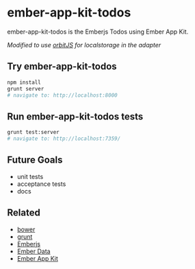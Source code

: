 # ember-app-kit-todos

ember-app-kit-todos is the Emberjs Todos using Ember App Kit.

*Modified to use [orbitJS](https://github.com/orbitjs/orbit.js) for localstorage in the adapter*

## Try ember-app-kit-todos

```sh
npm install
grunt server
# navigate to: http://localhost:8000
```

## Run ember-app-kit-todos tests

```sh
grunt test:server
# navigate to: http://localhost:7359/
```

## Future Goals

* unit tests
* acceptance tests
* docs

## Related

* [bower](https://github.com/bower/bower)
* [grunt](https://github.com/gruntjs/grunt)
* [Emberjs](https://github.com/emberjs/ember.js)
* [Ember Data](https://github.com/emberjs/data)
* [Ember App Kit](https://github.com/stefanpenner/ember-app-kit)
